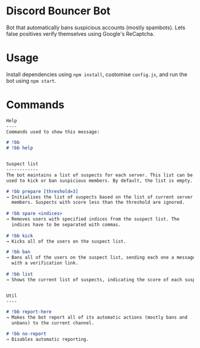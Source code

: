 # Discord Bouncer Bot
Bot that automatically bans suspicious accounts (mostly spambots). Lets false positives verify themselves using Google's ReCaptcha.

# Usage
Install dependencies using `npm install`, customise `config.js`, and run
the bot using `npm start`.

# Commands

```markdown
Help
----
Commands used to show this message:

# !bb
# !bb help


Suspect list
------------
The bot maintains a list of suspects for each server. This list can be
used to kick or ban suspicious members. By default, the list is empty. 

# !bb prepare [threshold=3]
→ Initialises the list of suspects based on the list of current server
  members. Suspects with score less than the threshold are ignored.
  
# !bb spare <indices>
→ Removes users with specified indices from the suspect list. The
  indices have to be separated with commas.
  
# !bb kick
→ Kicks all of the users on the suspect list.

# !bb ban
→ Bans all of the users on the suspect list, sending each one a message
  with a verification link.
  
# !bb list
→ Shows the current list of suspects, indicating the score of each suspect.


Util
----

# !bb report-here
→ Makes the bot report all of its automatic actions (mostly bans and
  unbans) to the current channel.

# !bb no-report
→ Disables automatic reporting.
```